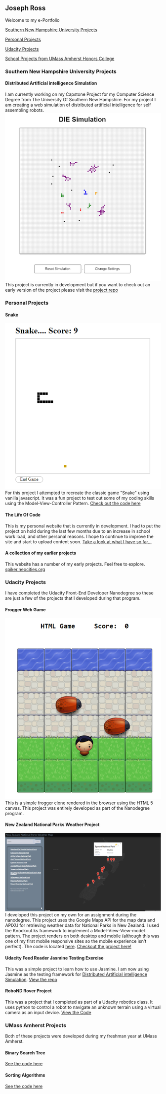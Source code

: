 ## Joseph Ross
Welcome to my e-Portfolio

[Southern New Hampshire University Projects](#Southern-New-Hampshire-University-Projects)

[Personal Projects](#Personal-Projects)

[Udacity Projects](#Udacity-Projects)

[School Projects from UMass Amherst Honors College](#UMass-Amherst-Projects)

### Southern New Hampshire University Projects

#### Distributed Artificial intelligence Simulation
I am currently working on my Capstone Project for my Computer Science Degree from The University Of Southern New Hampshire.  For my project I am creating a web simulation of distributed artificial intelligence for self assembling robots.  
![Distributed Artificial intelligence Simulation][die-simulation]
This project is currently in development but if you want to check out an early version of the project please visit the [project repo](https://github.com/joeross999/Distributed-Intelligence-Experiment)


### Personal Projects

#### Snake 
![Snake][Snake]
For this project I attempted to recreate the classic game "Snake" using vanilla javascript.  It was a fun project to test out some of my coding skills using the Model-View-Controller Pattern.  [Check out the code here](https://github.com/joeross999/Snake)

#### The Life Of Code
This is my personal website that is currently in development.  I had to put the project on hold during the last few months due to an increase in school work load, and other personal reasons. I hope to continue to improve the site and start to upload content soon.  [Take a look at what I have so far...](http://thelifeofcode.com)

#### A collection of my earlier projects
This website has a number of my early projects.  Feel free to explore.
[spiker.neocities.org](https://spiker.neocities.org/)

### Udacity Projects
I have completed the Udacity Front-End Developer Nanodegree so these are just a few of the projects that I developed during that program.

#### Frogger Web Game
![Frogger Web Game][frogger-sim]
This is a simple frogger clone rendered in the browser using the HTML 5 canvas.  This project was entirely developed as part of the Nanodegree program.

#### New Zealand National Parks Weather Project
![New Zealand National Parks Weather Projec][New-Zealand-Weather-Project]
I developed this project on my own for an assignment during the nanodegree.  This project uses the Google Maps API for the map data and APIXU for retrieving weather data for National Parks in New Zealand.  I used the Knockout.ks framework to implement a Model-View-View-model pattern.  The project renders on both desktop and mobile (although this was one of my first mobile responsive sites so the mobile experience isn't perfect). The code is located [here](https://github.com/joeross999/New-Zealand-National-Parks-Weather-Project). [Checkout the project here!](https://spiker.neocities.org/NewZealandWeatherProject/index.html)

#### Udacity Feed Reader Jasmine Testing Exercise
This was a simple project to learn how to use Jasmine.  I am now using Jasmine as the testing framework for [Distributed Artificial intelligence Simulation](#Distributed-Artificial-intelligence-Simulation).  [View the repo](https://github.com/joeross999/frontend-nanodegree-feedreader)

#### RoboND Rover Project
This was a project that I completed as part of a Udacity robotics class.  It uses python to control a robot to navigate an unknown terrain using a virtual camera as an input device.  [View the Code](https://github.com/joeross999/RoboND-Rover-Project)

### UMass Amherst Projects
Both of these projects were developed during my freshman year at UMass Amherst.

#### Binary Search Tree
[See the code here](https://github.com/joeross999/Binary-Search-Tree)

#### Sorting Algorithms
[See the code here](https://github.com/joeross999/Sorting-Algorithms)


[die-simulation]: https://raw.githubusercontent.com/joeross999/joeross999.github.io/master/images/DIE-Simulation.PNG
[frogger-sim]:https://raw.githubusercontent.com/joeross999/joeross999.github.io/master/images/frogger.png
[New-Zealand-Weather-Project]:https://raw.githubusercontent.com/joeross999/joeross999.github.io/master/images/New-Zealand-Weather-Project.png
[Snake]:https://raw.githubusercontent.com/joeross999/joeross999.github.io/master/images/Snake.png